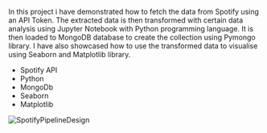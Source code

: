 In this project i have demonstrated how to fetch the data from Spotify using an API Token. The extracted data is then transformed with certain data analysis using Jupyter Notebook with Python programming language. It is then loaded to MongoDB database to create the collection using Pymongo library.
I have also showcased how to use the transformed data to visualise using Seaborn and Matplotlib library.

* Spotify API
* Python
* MongoDb
* Seaborn
* Matplotlib

![SpotifyPipelineDesign](https://user-images.githubusercontent.com/69304233/196136820-e5c93e0d-8c50-4bac-82c0-c4e1791f865d.png)

